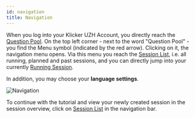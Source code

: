 ```yaml
---
id: navigation
title: Navigation
---
```


When you log into your Klicker UZH Account, you directly reach the [Question Pool](question_pool.md). On the top left corner - next to the word "Question Pool" - you find the Menu symbol (indicated by the red arrow). Clicking on it, the navigation menu opens. Via this menu you reach the [Session List](session_list.md), i.e. all running, planned and past sessions, and you can directly jump into your currently [Running Session](session_running.md).

In addition, you may choose your **language settings**.

![Navigation](assets/navigation.png)

To continue with the tutorial and view your newly created session in the session overview, click on [Session List](session_list.md) in the navigation bar.
